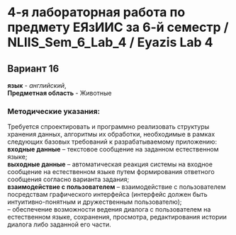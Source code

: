 # 4-я лабораторная работа по предмету ЕЯзИИС за 6-й семестр / NLIIS_Sem_6_Lab_4 / Eyazis Lab 4
## Вариант 16
**язык** - *английский*,  
**Предметная область** - Животные  
### Методические указания: 
Требуется спроектировать и программно реализовать структуры хранения данных, алгоритмы их обработки, необходимые в рамках следующих базовых требований к разрабатываемому приложению:  
**входные данные** – текстовое сообщение на заданном естественном языке;  
  **выходные данные** – автоматическая реакция системы на входное сообщение на естественном языке путем формирования ответного сообщения согласно варианта задания;  
  **взаимодействие с пользователем** –	взаимодействие с пользователем посредствам графического интерфейса (интерфейс должен быть интуитивно-понятным и дружественным пользователю);  
  – обеспечение возможности ведения диалога с пользователем на естественном языке, сохранения, просмотра, редактирования истории диалога либо заданной его части.
